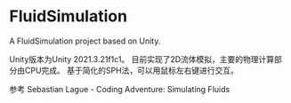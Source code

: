 # FluidSimulation
A FluidSimulation project based on Unity.

Unity版本为Unity 2021.3.21f1c1。
目前实现了2D流体模拟，主要的物理计算部分由CPU完成。
基于简化的SPH法，可以用鼠标左右键进行交互。

参考 Sebastian Lague - Coding Adventure: Simulating Fluids
